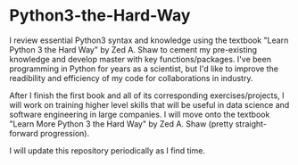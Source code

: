 # Python3-the-Hard-Way

I review essential Python3 syntax and knowledge using the textbook "Learn Python 3 the Hard Way" by Zed A. Shaw to cement my 
pre-existing knowledge and develop master with key functions/packages. I've been programming in Python for years as a scientist, but I'd like to improve the readibility and efficiency of my code for collaborations in industry.

After I finish the first book and all of its corresponding exercises/projects, I will work on training higher level skills that
will be useful in data science and software engineering in large companies. I will move onto the textbook 
"Learn More Python 3 the Hard Way" by Zed A. Shaw (pretty straight-forward progression). 

I will update this repository periodically as I find time.
